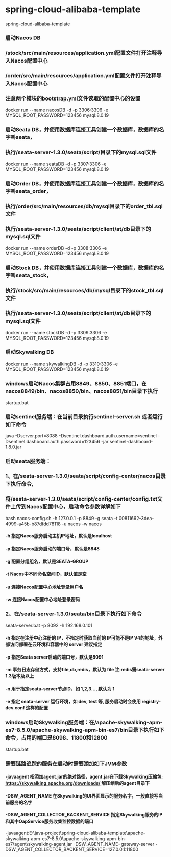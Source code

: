 # spring-cloud-alibaba-template
spring-cloud-alibaba-template

### 启动Nacos DB
### /stock/src/main/resources/application.yml配置文件打开注释导入Nacos配置中心
### /order/src/main/resources/application.yml配置文件打开注释导入Nacos配置中心
### 注意两个模块的bootstrap.yml文件读取的配置中心的设置
docker run --name nacosDB -d -p 3306:3306 -e MYSQL_ROOT_PASSWORD=123456 mysql:8.0.19

### 启动Seata DB，并使用数据库连接工具创建一个数据库，数据库的名字叫seata，
### 执行/seata-server-1.3.0/seata/script/目录下的mysql.sql文件
docker run --name seataDB -d -p 3307:3306 -e MYSQL_ROOT_PASSWORD=123456 mysql:8.0.19

### 启动Order DB，并使用数据库连接工具创建一个数据库，数据库的名字叫seata_order，
### 执行/order/src/main/resources/db/mysql目录下的order_tbl.sql文件
### 执行/seata-server-1.3.0/seata/script/client/at/db目录下的mysql.sql文件
docker run --name orderDB -d -p 3308:3306 -e MYSQL_ROOT_PASSWORD=123456 mysql:8.0.19

### 启动Stock DB，并使用数据库连接工具创建一个数据库，数据库的名字叫seata_stock，
### 执行/stock/src/main/resources/db/mysql目录下的stock_tbl.sql文件
### 执行/seata-server-1.3.0/seata/script/client/at/db目录下的mysql.sql文件
docker run --name stockDB -d -p 3309:3306 -e MYSQL_ROOT_PASSWORD=123456 mysql:8.0.19

### 启动Skywalking DB
docker run --name skywalkingDB -d -p 3310:3306 -e MYSQL_ROOT_PASSWORD=123456 mysql:8.0.19

### windows启动Nacos集群占用8849、8850、8851端口，在nacos8849/bin、nacos8850/bin、nacos8851/bin目录下执行
startup.bat

### 启动sentinel服务端：在当前目录执行sentinel-server.sh 或者运行如下命令
java -Dserver.port=8088 -Dsentinel.dashboard.auth.username=sentinel -Dsentinel.dashboard.auth.password=123456 -jar sentinel-dashboard-1.8.0.jar

### 启动seata服务端：
### 1、在/seata-server-1.3.0/seata/script/config-center/nacos目录下执行命令,
###    将/seata-server-1.3.0/seata/script/config-center/config.txt文件上传到Nacos配置中心，启动命令参数详解如下
bash nacos-config.sh -h 127.0.0.1 -p 8849 -g seata -t 00811662-3dea-4999-a45b-b87dfdd78118 -u nacos -w nacos
#### -h 指定Nacos服务启动主机IP地址，默认是localhost
#### -p 指定Nacos服务启动的端口号，默认是8848
#### -g 配置分组组名，默认是SEATA-GROUP
#### -t Nacos中不同命名空间ID，默认值是空
#### -u 连接Nacos配置中心地址登录用户名
#### -w 连接Nacos配置中心地址登录密码
### 2、在/seata-server-1.3.0/seata/bin目录下执行如下命令
seata-server.bat -p 8092 -h 192.168.0.101 
#### -h 指定在注册中心注册的 IP，不指定时获取当前的 IP可能不是IP V4的地址，外部访问部署在云环境和容器中的 server 建议指定
#### -p 指定Seata server启动的端口号，默认是8091
#### -m 事务日志存储方式，支持file,db,redis，默认为 file 注:redis需seata-server 1.3版本及以上
#### -n 用于指定seata-server节点ID，如 1,2,3..., 默认为 1
#### -e 指定 seata-server 运行环境，如 dev, test 等, 服务启动时会使用 registry-dev.conf 这样的配置

### windows启动Skywalking服务端：在/apache-skywalking-apm-es7-8.5.0/apache-skywalking-apm-bin-es7/bin目录下执行如下命令，占用的端口是8098、11800和12800
startup.bat

### 需要链路追踪的服务在启动时需要添加如下JVM参数
#### -javaagent 指添加agent.jar的绝对路径，agent.jar在下载Skywalking压缩包: https://skywalking.apache.org/downloads/ 解压缩后的agent目录下
#### -DSW_AGENT_NAME 在Skywalking的UI界面显示的服务名字，一般直接写当前服务的名字
#### -DSW_AGENT_COLLECTOR_BACKENT_SERVICE 指定Skywalking服务的IP和其中OapService服务收集监控数据的端口
-javaagent:E:\java-project\spring-cloud-alibaba-template\apache-skywalking-apm-es7-8.5.0\apache-skywalking-apm-bin-es7\agent\skywalking-agent.jar
-DSW_AGENT_NAME=gateway-server
-DSW_AGENT_COLLECTOR_BACKENT_SERVICE=127.0.0.1:11800


